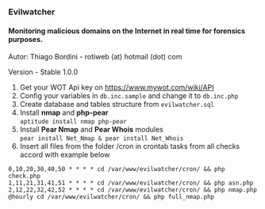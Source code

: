 ### Evilwatcher
#### Monitoring malicious domains on the Internet in real time for forensics purposes. 

Autor: Thiago Bordini - rotiweb (at) hotmail (dot) com

Version - Stable 1.0.0

1. Get your WOT Api key on https://www.mywot.com/wiki/API
2. Config your variables in `db.inc.sample` and change it to `db.inc.php`
3. Create database and tables structure from `evilwatcher.sql`
4. Install **nmap** and **php-pear**  
    `aptitude install nmap php-pear`
5. Install **Pear Nmap** and **Pear Whois** modules  
    `pear install Net_Nmap & pear install Net_Whois`
6. Insert all files from the folder /cron in crontab tasks from all checks accord with example below
```
0,10,20,30,40,50 * * * * cd /var/www/evilwatcher/cron/ && php check.php
1,11,21,31,41,51 * * * * cd /var/www/evilwatcher/cron/ && php asn.php
2,12,22,32,42,52 * * * * cd /var/www/evilwatcher/cron/ && php nmap.php
@hourly cd /var/www/evilwatcher/cron/ && php full_nmap.php
```